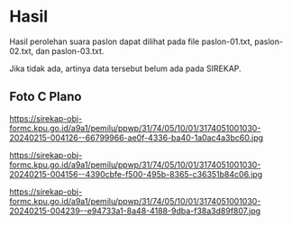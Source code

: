 # Hasil

Hasil perolehan suara paslon dapat dilihat pada file paslon-01.txt, paslon-02.txt, dan paslon-03.txt.

Jika tidak ada, artinya data tersebut belum ada pada SIREKAP.

## Foto C Plano

https://sirekap-obj-formc.kpu.go.id/a9a1/pemilu/ppwp/31/74/05/10/01/3174051001030-20240215-004126--66799966-ae0f-4336-ba40-1a0ac4a3bc60.jpg

https://sirekap-obj-formc.kpu.go.id/a9a1/pemilu/ppwp/31/74/05/10/01/3174051001030-20240215-004156--4390cbfe-f500-495b-8365-c36351b84c06.jpg

https://sirekap-obj-formc.kpu.go.id/a9a1/pemilu/ppwp/31/74/05/10/01/3174051001030-20240215-004239--e94733a1-8a48-4188-9dba-f38a3d89f807.jpg
